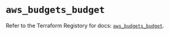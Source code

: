 # `aws_budgets_budget`

Refer to the Terraform Registory for docs: [`aws_budgets_budget`](https://registry.terraform.io/providers/hashicorp/aws/5.29.0/docs/resources/budgets_budget).
